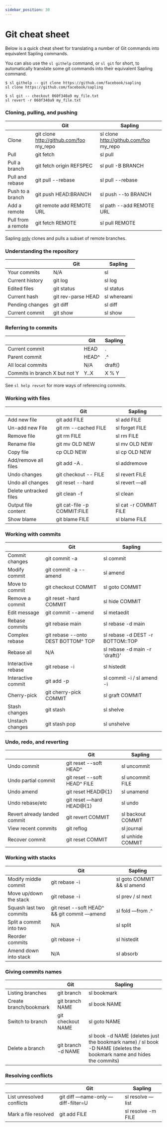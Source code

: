 ```yaml
---
sidebar_position: 30
---
```

# Git cheat sheet

Below is a quick cheat sheet for translating a number of Git commands into equivalent Sapling commands.

You can also use the `sl githelp` command, or `sl git` for short, to automatically translate some git commands into their equivalent Sapling command.

```
$ sl githelp -- git clone https://github.com/facebook/sapling
sl clone https://github.com/facebook/sapling

$ sl git -- checkout 060f340a9 my_file.txt
sl revert -r 060f340a9 my_file.txt
```

### Cloning, pulling, and pushing

| |Git |Sapling |
|--- |--- |--- |
|Clone  |git clone http://github.com/foo my_repo |sl clone http://github.com/foo my_repo |
|Pull |git fetch |sl pull |
|Pull a branch |git fetch origin REFSPEC |sl pull -B BRANCH |
|Pull and rebase |git pull --rebase |sl pull --rebase |
|Push to a branch |git push HEAD:BRANCH | sl push --to BRANCH |
|Add a remote |git remote add REMOTE URL | sl path --add REMOTE URL |
|Pull from a remote |git fetch REMOTE |sl pull REMOTE |

Sapling
[only](differences-git#sapling-may-not-download-all-the-repository-data-during-clonepull)
clones and pulls a subset of remote branches.

### Understanding the repository

| |Git |Sapling |
|--- |--- |--- |
|Your commits |N/A |sl |
|Current history |git log |sl log |
|Edited files |git status |sl status |
|Current hash |git rev-parse HEAD |sl whereami |
|Pending changes |git diff |sl diff |
|Current commit |git show |sl show |

### Referring to commits

| |Git |Sapling |
|--- |--- |--- |
|Current commit |HEAD |. |
|Parent commit |HEAD^ |.^ |
|All local commits |N/A |draft() |
|Commits in branch X but not Y |Y..X |X % Y |

See `sl help revset` for more ways of referencing commits.

### Working with files

| |Git |Sapling |
|--- |--- |--- |
|Add new file |git add FILE |sl add FILE |
|Un-add new File |git rm --cached FILE |sl forget FILE |
|Remove file |git rm FILE |sl rm FILE |
|Rename file |git mv OLD NEW |sl mv OLD NEW |
|Copy file |cp OLD NEW |sl cp OLD NEW |
|Add/remove all files |git add -A . |sl addremove |
|Undo changes |git checkout -- FILE |sl revert FILE |
|Undo all changes |git reset --hard |sl revert —all |
|Delete untracked files |git clean -f |sl clean |
|Output file content |git cat-file -p COMMIT:FILE |sl cat -r COMMIT FILE |
|Show blame |git blame FILE |sl blame FILE |

### Working with commits

| |Git |Sapling |
|--- |--- |--- |
|Commit changes |git commit -a |sl commit |
|Modify commit |git commit -a --amend |sl amend |
|Move to commit |git checkout COMMIT |sl goto COMMIT |
|Remove a commit |git reset -hard COMMIT |sl hide COMMIT |
|Edit message |git commit --amend |sl metaedit |
|Rebase commits |git rebase main |sl rebase -d main |
|Complex rebase |git rebase --onto DEST BOTTOM^ TOP |sl rebase -d DEST -r BOTTOM::TOP |
|Rebase all |N/A |sl rebase -d main -r 'draft()' |
|Interactive rebase |git rebase -i |sl histedit |
|Interactive commit |git add -p |sl commit -i / sl amend -i  |
|Cherry-pick |git cherry-pick COMMIT |sl graft COMMIT |
|Stash changes |git stash |sl shelve |
|Unstach changes |git stash pop |sl unshelve |

### Undo, redo, and reverting

| |Git |Sapling |
|--- |--- |--- |
|Undo commit |git reset --soft HEAD^ |sl uncommit |
|Undo partial commit |git reset --soft HEAD^ FILE |sl uncommit FILE |
|Undo amend |git reset HEAD@{1} |sl unamend |
|Undo rebase/etc |git reset —hard HEAD@{1} |sl undo |
|Revert already landed commit |git revert COMMIT |sl backout COMMIT |
|View recent commits |git reflog |sl journal |
|Recover commit |git reset COMMIT |sl unhide COMMIT |

### Working with stacks

| |Git |Sapling |
|--- |--- |--- |
|Modify middle commit |git rebase -i |sl goto COMMIT && sl amend |
|Move up/down the stack |git rebase -i |sl prev / sl next |
|Squash last two commits |git reset --soft HEAD^ && git commit —amend |sl fold —from .^ |
|Split a commit into two |N/A |sl split |
|Reorder commits |git rebase -i |sl histedit |
|Amend down into stack |N/A |sl absorb |

### Giving commits names

| |Git |Sapling |
|--- |--- |--- |
|Listing branches |git branch |sl bookmark |
|Create branch/bookmark |git branch NAME |sl book NAME |
|Switch to branch |git checkout NAME |sl goto NAME |
|Delete a branch |git branch -d NAME |sl book -d NAME (deletes just the bookmark name) / sl book -D NAME (deletes the bookmark name and hides the commits) |

### Resolving conflicts

| |Git |Sapling |
|--- |--- |--- |
|List unresolved conflicts |git diff —name-only —diff-filter=U |sl resolve —list |
|Mark a file resolved |git add FILE |sl resolve -m FILE |
